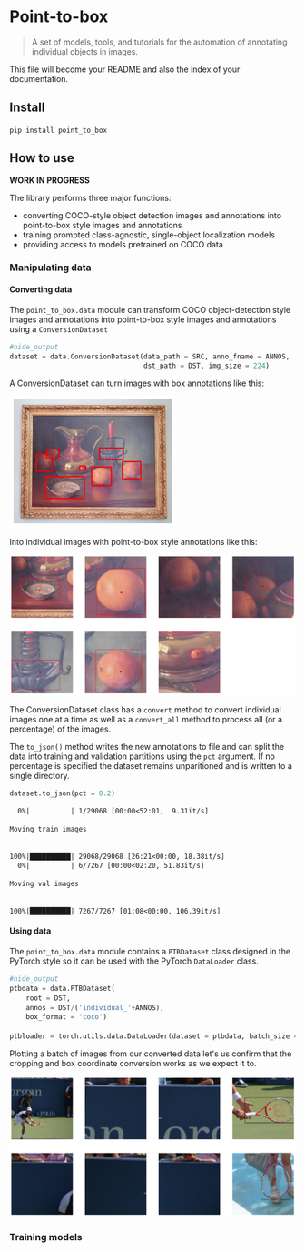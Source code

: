 # Point-to-box
> A set of models, tools, and tutorials for the automation of annotating individual objects in images.


This file will become your README and also the index of your documentation.

## Install

`pip install point_to_box`

## How to use

**WORK IN PROGRESS**

The library performs three major functions:

- converting COCO-style object detection images and annotations into point-to-box style images and annotations
- training prompted class-agnostic, single-object localization models
- providing access to models pretrained on COCO data

### Manipulating data

#### Converting data

The `point_to_box.data` module can transform COCO object-detection style images and annotations into point-to-box style images and annotations using a `ConversionDataset`

```python
#hide_output
dataset = data.ConversionDataset(data_path = SRC, anno_fname = ANNOS,
                                 dst_path = DST, img_size = 224)
```

A ConversionDataset can turn images with box annotations like this:


![png](docs/images/output_7_0.png)


Into individual images with point-to-box style annotations like this:


![png](docs/images/output_9_0.png)


The ConversionDataset class has a `convert` method to convert individual images one at a time as well as a `convert_all` method to process all (or a percentage) of the images.

The `to_json()` method writes the new annotations to file and can split the data into training and validation partitions using the `pct` argument. If no percentage is specified the dataset remains unparitioned and is written to a single directory.

```python
dataset.to_json(pct = 0.2)
```

      0%|          | 1/29068 [00:00<52:01,  9.31it/s]

    Moving train images


    100%|██████████| 29068/29068 [26:21<00:00, 18.38it/s]
      0%|          | 6/7267 [00:00<02:20, 51.83it/s]

    Moving val images


    100%|██████████| 7267/7267 [01:08<00:00, 106.39it/s]


#### Using data

The `point_to_box.data` module contains a `PTBDataset` class designed in the PyTorch style so it can be used with the PyTorch `DataLoader` class.

```python
#hide_output
ptbdata = data.PTBDataset(
    root = DST,
    annos = DST/('individual_'+ANNOS),
    box_format = 'coco')

ptbloader = torch.utils.data.DataLoader(dataset = ptbdata, batch_size = 8)
```

Plotting a batch of images from our converted data let's us confirm that the cropping and box coordinate conversion works as we expect it to.


![png](docs/images/output_16_0.png)


### Training models
